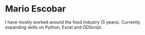 # Mario Escobar

I have mostly worked around the food industry (5 years). Currently expanding skills on Python, Excel and GDScript.

